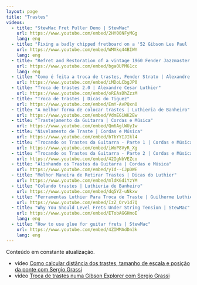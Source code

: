 ```yaml
---
layout: page
title: "Trastes"
videos:
  - title: "StewMac Fret Puller Demo | StewMac"
    url: https://www.youtube.com/embed/2HY00NFyMGg
    lang: eng
  - title: "Fixing a badly chipped fretboard on a '52 Gibson Les Paul | StewMac"
    url: https://www.youtube.com/embed/WMXkq44BIWY
    lang: eng
  - title: "Refret and Restoration of a vintage 1960 Fender Jazzmaster | Living Room Gear Demos"
    url: https://www.youtube.com/embed/bga0UPM61cc
    lang: eng
  - title: "Como é feita a troca de trastes, Fender Strato | Alexandre Cesar Luthier"
    url: https://www.youtube.com/embed/iMDoLCbgJP0
  - title: "Troca de trastes 2.0 | Alexandre Cesar Luthier"
    url: https://www.youtube.com/embed/oREAsDhZzzM
  - title: "Troca de trastes | Dicas do Tiguez"
    url: https://www.youtube.com/embed/EmY-AvPQxn0
  - title: "A melhor forma de colocar trastes | Luthieria de Banheiro"
    url: https://www.youtube.com/embed/VdmEGiWK2Ew
  - title: "Trastejamento da Guitarra | Cordas e Música"
    url: https://www.youtube.com/embed/Qm6AglWUyIw
  - title: "Nivelamento de Traste | Cordas e Música"
    url: https://www.youtube.com/embed/bTbYYIJIkl4
  - title: "Trocando os Trastes da Guitarra - Parte 1 | Cordas e Música"
    url: https://www.youtube.com/embed/iWoP8VyR_Xg
  - title: "Trocando os Trastes da Guitarra - Parte 2 | Cordas e Música"
    url: https://www.youtube.com/embed/42IgNbVEZco
  - title: "Alinhando os Trastes da Guitarra | Cordas e Música"
    url: https://www.youtube.com/embed/yId--CJpDWE
  - title: "Melhor Maneira de Retirar Trastes | Dicas do Luthier"
    url: https://www.youtube.com/embed/mldKGdiYzYM
  - title: "Colando trastes | Luthieria de Banheiro"
    url: https://www.youtube.com/embed/dq5YZ-uNkxw
  - title: "Ferramentas Luthier Para Troca de Traste | Guilherme Luthier"
    url: https://www.youtube.com/embed/IzZ_Orv1d7Q
  - title: "Why You Should Level Frets Under String Tension | StewMac"
    url: https://www.youtube.com/embed/ETobAGGHmoE
    lang: eng
  - title: "How to use glue for guitar frets | StewMac"
    url: https://www.youtube.com/embed/4ZIMMAdDn3k
    lang: eng
---
```


<div class="alert alert-primary" role="alert">
  Conteúdo em constante atualização.
</div>

* <span class="badge badge-primary">vídeo</span> [Como calcular distância dos trastes, tamanho de escala e posição da ponte com Sergio Grassi](distance/)
* <span class="badge badge-primary">vídeo</span> [Troca de trastes numa Gibson Explorer com Sergio Grassi](gibson/)

